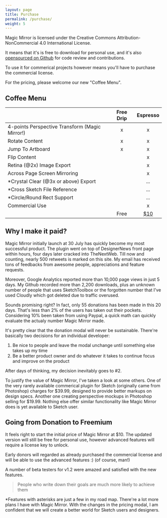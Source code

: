 ```yaml
---
layout: page
title: Purchase
permalink: /purchase/
weight: 5
---
```



Magic Mirror is licensed under the Creative Commons Attribution-NonCommercial 4.0 International License.

It means that it's is free to download for personal use, and it's also [opensourced on Github](http://github.com/jamztang/MagicMirror) for code review and contributions.

To use it for commerical projects however means you'll have to purchase the commercial license.

For the pricing, please welcome our new "Coffee Menu".

## Coffee Menu

||Free Drip |Espresso|
|---|:-:|:-:|
|4-points Perspective Transform (Magic Mirror!)|x|x|
|Rotate Content|x|x|
|Jump To Artboard|x|x|
|Flip Content| |x|
|Retina (@2x) Image Export| |x|
|Across Page Screen Mirroring| |x|
|*Crystal Clear (@3x or above) Export| |...|
|*Cross Sketch File Reference| |...|
|*Circle/Round Rect Support| |...|
|Commercial Use| |x|
| |Free|<a href="/download" class="center btn btn-outline orange">$10</a>|

## Why I make it paid?

Magic Mirror initially launch at 30 July has quickly become my most successful product. The plugin went on top of DesignerNews front page within hours, four days later cracked into TheNextWeb. Till now and counting, nearly 500 retweets is marked on this site. My email has received tons of feedbacks from awesome people, appreciations and feature requests.

Moreover, Google Analytics reported more than 10,000 page views in just 5 days. My Github recorded more than 2,200 downloads, plus an unknown number of people that uses SketchToolbox or the forgotten number that I've used Cloudly which got deleted due to traffic overused.

Sounds promising right? In fact, only 55 donations has been made in this 20 days. That's less than 2% of the users has taken out their pockets. Considering 10% been taken from using Paypal, a quick math can quickly evaluate the actualy number Magic Mirror made.

It's pretty clear that the donation modal will never be sustainable. There're basically two decisions for an individual developer:

1. Be nice to people and leave the modal unchange until something else takes up my time
2. Be a better product owner and do whatever it takes to continue focus and improve on the product

After days of thinking, my decision inevitably goes to #2.

To justify the value of Magic Mirror, I've taken a look at some others. One of the very rarely available commerical plugin for Sketch (originally came from Photoshop) charges for $39.99, designed to provide better markups on design specs. Another one creating perspective mockups in Photoshop selling for $19.99. Nothing else offer similar functionality like Magic Mirror does is yet available to Sketch user.

## Going from Donation to Freemium

It feels right to start the initial price of Magic Mirror at $10. The updated version will still be free for personal use, however advanced features will require a license key to unlock.

Early donors will regarded as already purchased the commercial license and will be able to use the advanced features :) (of course, man!)

A number of beta testers for v1.2 were amazed and satisfied with the new features.

> People who write down their goals are much more likely to achieve them

*Features with asterisks are just a few in my road map. There're a lot more plans I have with Magic Mirror. With the changes in the pricing modal, I am confident that we will create a better world for Sketch users and designers.



